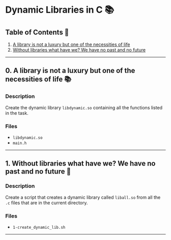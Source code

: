 # Dynamic Libraries in C 📚

## Table of Contents 📑
1. [A library is not a luxury but one of the necessities of life](#0-a-library-is-not-a-luxury-but-one-of-the-necessities-of-life-📚)
2. [Without libraries what have we? We have no past and no future](#1-without-libraries-what-have-we-we-have-no-past-and-no-future-📖)

---

## 0. A library is not a luxury but one of the necessities of life 📚

### Description
Create the dynamic library `libdynamic.so` containing all the functions listed in the task.

### Files
- `libdynamic.so`
- `main.h`

---

## 1. Without libraries what have we? We have no past and no future 📖

### Description
Create a script that creates a dynamic library called `liball.so` from all the `.c` files that are in the current directory.

### Files
- `1-create_dynamic_lib.sh`

---

